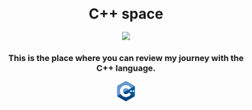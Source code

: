 <h1 align="center">C++ space</h1>

<p align="center">
  <img src="https://res.cloudinary.com/practicaldev/image/fetch/s--it7aWv4F--/c_limit%2Cf_auto%2Cfl_progressive%2Cq_66%2Cw_880/https://dev-to-uploads.s3.amazonaws.com/uploads/articles/rjdim9k4525gck7ko2hk.gif" width="65%" style="max-width: 480px;" frameBorder="0" class="giphy-embed" allowFullScreen></img><p><a href="https://giphy.com/gifs/coxQHKASG60HrHtvkt"></a></p>
</p>

<h3 align="center">This is the place where you can review my journey with the C++ language.</h3>

<p align="center"> <a href="https://www.w3schools.com/cpp/" target="_blank" rel="noreferrer"> <img src="https://raw.githubusercontent.com/devicons/devicon/master/icons/cplusplus/cplusplus-original.svg" alt="cplusplus" width="40" height="40"/> </a> </p>
